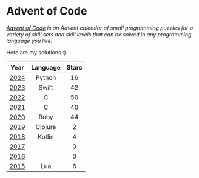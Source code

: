 # Advent of Code
*[Advent of Code](https://adventofcode.com/) is an Advent calendar of small programming puzzles for a variety of skill sets and skill levels that can be solved in any programming language you like.*

Here are my solutions :)

| Year                                  | Language | Stars |
| :-:                                   | :-:      | :-:   |
| [2024](https://adventofcode.com/2024) | Python   | 16    |
| [2023](https://adventofcode.com/2023) | Swift    | 42    |
| [2022](https://adventofcode.com/2022) | C        | 50    |
| [2021](https://adventofcode.com/2021) | C        | 40    |
| [2020](https://adventofcode.com/2020) | Ruby     | 44    |
| [2019](https://adventofcode.com/2019) | Clojure  | 2     |
| [2018](https://adventofcode.com/2018) | Kotlin   | 4     |
| [2017](https://adventofcode.com/2017) |          | 0     |
| [2016](https://adventofcode.com/2016) |          | 0     |
| [2015](https://adventofcode.com/2015) | Lua      | 6     |
